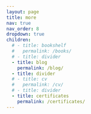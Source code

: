 ```yaml
---
layout: page
title: more
nav: true
nav_order: 8
dropdown: true
children:
  # - title: bookshelf
  #   permalink: /books/
  # - title: divider
  - title: blog
    permalink: /blog/
  - title: divider
  # - title: cv
  #   permalink: /cv/
  # - title: divider
  - title: certificates
    permalink: /certificates/
---
```

